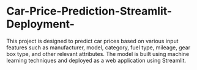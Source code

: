 # Car-Price-Prediction-Streamlit-Deployment-
This project is designed to predict car prices based on various input features such as manufacturer, model, category, fuel type, mileage, gear box type, and other relevant attributes. The model is built using machine learning techniques and deployed as a web application using Streamlit.
